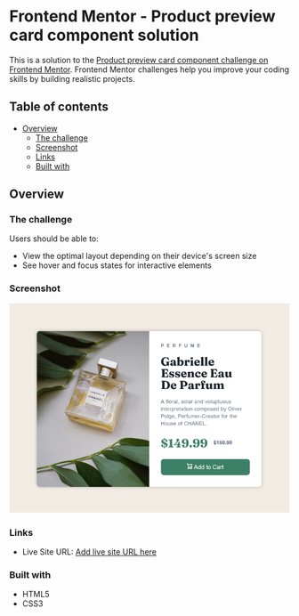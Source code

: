 # Frontend Mentor - Product preview card component solution

This is a solution to the [Product preview card component challenge on Frontend Mentor](https://www.frontendmentor.io/challenges/product-preview-card-component-GO7UmttRfa). Frontend Mentor challenges help you improve your coding skills by building realistic projects.

## Table of contents

-   [Overview](#overview)
    -   [The challenge](#the-challenge)
    -   [Screenshot](#screenshot)
    -   [Links](#links)
    -   [Built with](#built-with)

## Overview

### The challenge

Users should be able to:

-   View the optimal layout depending on their device's screen size
-   See hover and focus states for interactive elements

### Screenshot

![](img/Page-Screenshot.png)

### Links

-   Live Site URL: [Add live site URL here](https://your-live-site-url.com)

### Built with

-   HTML5
-   CSS3
